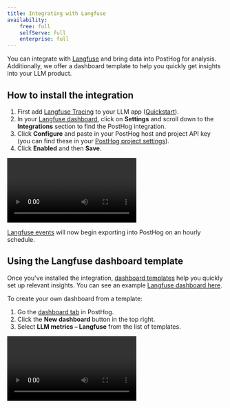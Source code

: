 ```yaml
---
title: Integrating with Langfuse
availability:
    free: full
    selfServe: full
    enterprise: full
---
```


You can integrate with [Langfuse](https://langfuse.com/) and bring data into PostHog for analysis. Additionally, we offer a dashboard template to help you quickly get insights into your LLM product. 

## How to install the integration

1. First add [Langfuse Tracing](https://langfuse.com/docs/tracing) to your LLM app ([Quickstart](https://langfuse.com/docs/get-started)).
2. In your [Langfuse dashboard](https://cloud.langfuse.com/), click on **Settings** and scroll down to the **Integrations** section to find the PostHog integration.
3. Click **Configure** and paste in your PostHog host and project API key (you can find these in your [PostHog project settings](https://us.posthog.com/settings/project)).
4. Click **Enabled** and then **Save**.

![How to set up the Langfuse PostHog integration](https://res.cloudinary.com/dmukukwp6/video/upload/v1713785335/posthog.com/contents/languse.mp4)

[Langfuse events](https://langfuse.com/docs/analytics/posthog#events) will now begin exporting into PostHog on an hourly schedule. 

## Using the Langfuse dashboard template

Once you've installed the integration, [dashboard templates](/docs/product-analytics/dashboards) help you quickly set up relevant insights. You can see an example [Langfuse dashboard here](https://eu.posthog.com/shared/HPOaK5zNVkP062nQJQJoooXe61l15w).

To create your own dashboard from a template:

1. Go the [dashboard tab](https://us.posthog.com/dashboard) in PostHog.
2. Click the **New dashboard** button in the top right.
3. Select **LLM metrics – Langfuse** from the list of templates.

![How to create an LLM analytics dashboard using the template](https://res.cloudinary.com/dmukukwp6/video/upload/v1713967763/posthog.com/contents/docs/langfuse-dash.mp4)
